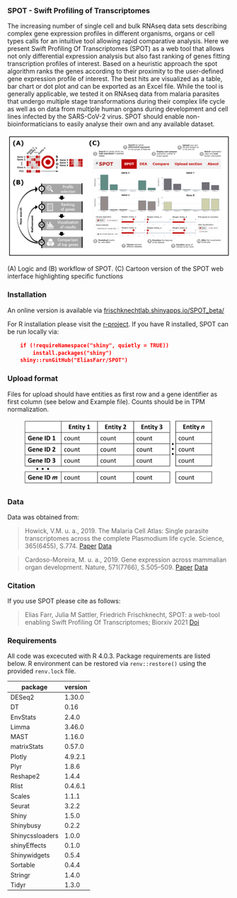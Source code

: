 
### SPOT - Swift Profiling of Transcriptomes
The increasing number of single cell and bulk RNAseq data sets describing complex gene expression profiles in different organisms, organs or cell types calls for an intuitive tool allowing rapid comparative analysis. Here we present Swift Profiling Of Transcriptomes (SPOT) as a web tool that allows not only differential expression analysis but also fast ranking of genes fitting transcription profiles of interest. Based on a heuristic approach the spot algorithm ranks the genes according to their proximity to the user-defined gene expression profile of interest. The best hits are visualized as a table, bar chart or dot plot and can be exported as an Excel file. While the tool is generally applicable, we tested it on RNAseq data from malaria parasites that undergo multiple stage transformations during their complex life cycle as well as on data from multiple human organs during development and cell lines infected by the SARS-CoV-2 virus. SPOT should enable non-bioinformaticians to easily analyse their own and any available dataset.

![](www/Figure1.PNG "SPOT - Logic, workflow and cartoon version")

(A) Logic and (B) workflow of SPOT. (C) Cartoon version of the SPOT web interface highlighting specific functions

### Installation

An online version is available via [frischknechtlab.shinyapps.io/SPOT_beta/](https://frischknechtlab.shinyapps.io/SPOT_beta/)

For R installation please visit the [r-project](https://cloud.r-project.org/).
If you have R installed, SPOT can be run locally via:
```json
    if (!requireNamespace("shiny", quietly = TRUE))
        install.packages("shiny")
    shiny::runGitHub("EliasFarr/SPOT")
```
### Upload format

Files for upload should have entities as first row and a gene identifier as first column (see below and Example file). Counts should be in TPM normalization.

<p align="center" #>
    <img src="www/Figure2.PNG" height="150"> 
</p>

### Data

Data was obtained from: 

>Howick, V.M. u. a., 2019. The Malaria Cell Atlas: Single parasite transcriptomes across the complete Plasmodium life cycle. Science, 365(6455), S.774. [Paper](https://science.sciencemag.org/content/365/6455/eaaw2619) [Data](https://github.com/vhowick/MalariaCellAtlas/tree/master/Expression_Matrices/Smartseq2)

>Cardoso-Moreira, M. u. a., 2019. Gene expression across mammalian organ development. Nature, 571(7766), S.505–509. [Paper](https://www.nature.com/articles/s41586-019-1338-5) [Data](https://www.ebi.ac.uk/arrayexpress/experiments/E-MTAB-6814/)

### Citation

If you use SPOT please cite as follows:

>Elias Farr, Julia M Sattler, Friedrich Frischknecht, SPOT: a web-tool enabling Swift Profiling Of Transcriptomes; Biorxiv 2021 [Doi](https://doi.org/10.1101/2021.03.03.433767)

### Requirements

All code was excecuted with R 4.0.3. Package requirements are listed below. R environment can be restored via `renv::restore()` using the provided `renv.lock` file.

package | version
--- | ---
DESeq2	| 1.30.0
DT	| 0.16
EnvStats	| 2.4.0
Limma| 3.46.0
MAST	| 1.16.0
matrixStats	| 0.57.0
Plotly	| 4.9.2.1
Plyr	| 1.8.6
Reshape2	| 1.4.4
Rlist| 	0.4.6.1
Scales	| 1.1.1
Seurat	| 3.2.2
Shiny	| 1.5.0
Shinybusy	| 0.2.2
Shinycssloaders	| 1.0.0
shinyEffects	| 0.1.0
Shinywidgets	| 0.5.4
Sortable	| 0.4.4
Stringr	| 1.4.0
Tidyr	| 1.3.0
